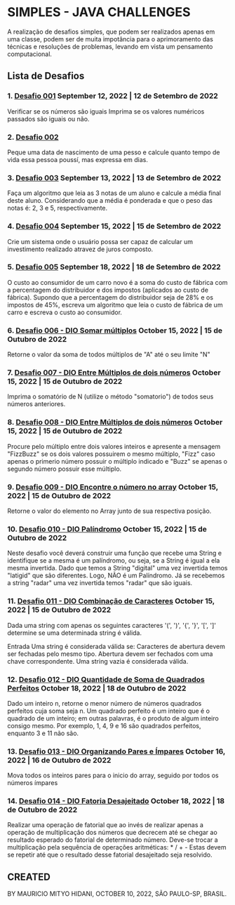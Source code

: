 # SIMPLES - JAVA CHALLENGES
A realização de desafios simples, que podem ser realizados apenas em uma classe, podem ser de muita impotância para o aprimoramento das técnicas e resoluções de problemas, levando em vista um pensamento computacional.

## Lista de Desafios

### 1. [Desafio 001](https://github.com/MauricioMH35/StudyRoom/blob/main/java/challenges/Simples/src/main/java/com/rom/study/Desafio001.java) September 12, 2022 | 12 de Setembro de 2022
Verificar se os números são iguais Imprima se os valores numéricos passados são iguais ou não.

### 2. [Desafio 002](https://github.com/MauricioMH35/StudyRoom/blob/main/java/challenges/Simples/src/main/java/com/rom/study/Desafio002.java) 
Peque uma data de nascimento de uma pesso e calcule quanto tempo de vida essa pessoa poussí, mas expressa em dias.

### 3. [Desafio 003](https://github.com/MauricioMH35/StudyRoom/blob/main/java/challenges/Simples/src/main/java/com/rom/study/Desafio003.java) September 13, 2022 | 13 de Setembro de 2022
Faça um algoritmo que leia as 3 notas de um aluno e calcule a média final deste aluno. Considerando que a média é ponderada e que o peso das notas é: 2, 3 e 5, respectivamente.

### 4. [Desafio 004](https://github.com/MauricioMH35/StudyRoom/blob/main/java/challenges/Simples/src/main/java/com/rom/study/Desafio004.java) September 15, 2022 | 15 de Setembro de 2022
Crie um sistema onde o usuário possa ser capaz de calcular um investimento realizado atravez de juros composto.

### 5. [Desafio 005](https://github.com/MauricioMH35/StudyRoom/blob/main/java/challenges/Simples/src/main/java/com/rom/study/Desafio005.java) September 18, 2022 | 18 de Setembro de 2022
O custo ao consumidor de um carro novo é a soma do custo de fábrica com a percentagem do distribuidor e dos impostos (aplicados ao custo de fábrica). Supondo que a percentagem do distribuidor seja de 28% e os impostos de 45%, escreva um algoritmo que leia o custo de fábrica de um carro e escreva o custo ao consumidor.

### 6. [Desafio 006 - DIO Somar múltiplos](https://github.com/MauricioMH35/StudyRoom/blob/main/java/challenges/Simples/src/main/java/com/rom/study/Desafio006.java) October 15, 2022 | 15 de Outubro de 2022
Retorne o valor da soma de todos múltiplos de "A" até o seu limite "N"

### 7. [Desafio 007 - DIO Entre Múltiplos de dois números](https://github.com/MauricioMH35/StudyRoom/blob/main/java/challenges/Simples/src/main/java/com/rom/study/Desafio007.java) October 15, 2022 | 15 de Outubro de 2022
Imprima o somatório de N (utilize o método "somatorio") de todos seus números anteriores.

### 8. [Desafio 008 - DIO Entre Múltiplos de dois números](https://github.com/MauricioMH35/StudyRoom/blob/main/java/challenges/Simples/src/main/java/com/rom/study/Desafio008.java) October 15, 2022 | 15 de Outubro de 2022
Procure pelo múltiplo entre dois valores inteiros e apresente a mensagem "FizzBuzz" se os dois valores possuirem o mesmo múltiplo, "Fizz" caso apenas o primerio número possuir o múltiplo indicado e "Buzz" se apenas o segundo número possuir esse múltiplo.

### 9. [Desafio 009 - DIO Encontre o número no array](https://github.com/MauricioMH35/StudyRoom/blob/main/java/challenges/Simples/src/main/java/com/rom/study/Desafio009.java) October 15, 2022 | 15 de Outubro de 2022
Retorne o valor do elemento no Array junto de sua respectiva posição.

### 10. [Desafio 010 - DIO Palíndromo](https://github.com/MauricioMH35/StudyRoom/blob/main/java/challenges/Simples/src/main/java/com/rom/study/Desafio010.java) October 15, 2022 | 15 de Outubro de 2022
Neste desafio você deverá construir uma função que recebe uma String e identifique se a mesma é um palíndromo, ou seja, se a String é igual a ela mesma invertida. Dado que temos a String "digital" uma vez invertida temos  "latigid" que são diferentes. 
Logo, NÃO é um Palíndromo. Já se recebemos a string "radar" uma vez invertida temos "radar" que são iguais.

### 11. [Desafio 011 - DIO Combinação de Caracteres](https://github.com/MauricioMH35/StudyRoom/blob/main/java/challenges/Simples/src/main/java/com/rom/study/Desafio011.java) October 15, 2022 | 15 de Outubro de 2022
Dada uma string com apenas os seguintes caracteres '(', ')', '{', '}', '[', ']' determine se uma determinada string é válida.

Entrada
Uma string é considerada válida se:
Caracteres de abertura devem ser fechadas pelo mesmo tipo. Abertura devem ser fechados com uma chave correspondente. Uma string vazia é considerada válida.

### 12. [Desafio 012 - DIO Quantidade de Soma de Quadrados Perfeitos](https://github.com/MauricioMH35/StudyRoom/blob/main/java/challenges/Simples/src/main/java/com/rom/study/Desafio012.java) October 18, 2022 | 18 de Outubro de 2022
Dado um inteiro n, retorne o menor número de números quadrados perfeitos cuja soma seja n.
Um quadrado perfeito é um inteiro que é o quadrado de um inteiro; em outras palavras, é o produto de algum inteiro consigo mesmo.
Por exemplo, 1, 4, 9 e 16 são quadrados perfeitos, enquanto 3 e 11 não são.

### 13. [Desafio 013 - DIO Organizando Pares e Ímpares](https://github.com/MauricioMH35/StudyRoom/blob/main/java/challenges/Simples/src/main/java/com/rom/study/Desafio013.java) October 16, 2022 | 16 de Outubro de 2022
Mova todos os inteiros pares para o inicio do array, seguido por todos os números ímpares

### 14. [Desafio 014 - DIO Fatoria Desajeitado](https://github.com/MauricioMH35/StudyRoom/blob/main/java/challenges/Simples/src/main/java/com/rom/study/Desafio014.java) October 18, 2022 | 18 de Outubro de 2022
Realizar uma operação de fatorial que ao invés de realizar apenas a operação de multiplicação dos números que decrecem até se chegar ao resultado esperado do fatorial de determinado número. Deve-se trocar a multiplicação pela sequência de operações aritméticas: * / + -
Estas devem se repetir até que o resultado desse fatorial desajeitado seja resolvido.

## CREATED
BY MAURICIO MITYO HIDANI, OCTOBER 10, 2022, SÃO PAULO-SP, BRASIL.